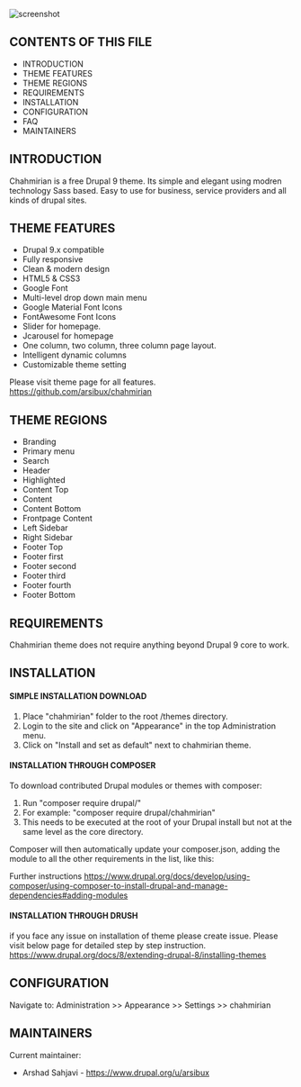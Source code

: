 

![screenshot](https://user-images.githubusercontent.com/9518132/125271983-c2b67f80-e324-11eb-81e1-ba6584d81189.png)

CONTENTS OF THIS FILE
---------------------
 * INTRODUCTION
 * THEME FEATURES
 * THEME REGIONS
 * REQUIREMENTS
 * INSTALLATION
 * CONFIGURATION
 * FAQ
 * MAINTAINERS
 

INTRODUCTION
------------
 Chahmirian is a free Drupal 9 theme. Its simple and elegant using modren technology Sass based. Easy to use for business, service providers and all kinds of drupal sites.


THEME FEATURES
--------------
* Drupal 9.x compatible
* Fully responsive
* Clean & modern design
* HTML5 & CSS3
* Google Font
* Multi-level drop down main menu
* Google Material Font Icons
* FontAwesome Font Icons
* Slider for homepage.
* Jcarousel for homepage
* One column, two column, three column page layout.
* Intelligent dynamic columns
* Customizable theme setting

Please visit theme page for all features.
https://github.com/arsibux/chahmirian


THEME REGIONS
-------------
* Branding
* Primary menu
* Search
* Header
* Highlighted
* Content Top
* Content
* Content Bottom
* Frontpage Content
* Left Sidebar 
* Right Sidebar 
* Footer Top
* Footer first
* Footer second
* Footer third
* Footer fourth
* Footer Bottom


REQUIREMENTS
------------
Chahmirian theme does not require anything beyond Drupal 9 core to work.


INSTALLATION
------------

#### SIMPLE INSTALLATION DOWNLOAD
1. Place "chahmirian" folder to the root /themes directory.
2. Login to the site and click on "Appearance" in the top Administration menu.
3. Click on "Install and set as default" next to chahmirian theme.


#### INSTALLATION THROUGH COMPOSER
To download contributed Drupal modules or themes with composer:

   1. Run "composer require drupal/<themename>"
   2. For example: "composer require drupal/chahmirian"
   3. This needs to be executed at the root of your Drupal install but not at the same level as the core directory.

Composer will then automatically update your composer.json, adding the module to all the other requirements in the list, like this:

Further instructions
https://www.drupal.org/docs/develop/using-composer/using-composer-to-install-drupal-and-manage-dependencies#adding-modules
#### INSTALLATION THROUGH DRUSH
if you face any issue on installation of theme please create issue.
Please visit below page for detailed step by step instruction.
https://www.drupal.org/docs/8/extending-drupal-8/installing-themes


CONFIGURATION
-------------
Navigate to: Administration >> Appearance >> Settings >> chahmirian

MAINTAINERS
-----------
Current maintainer:
 * Arshad Sahjavi - https://www.drupal.org/u/arsibux